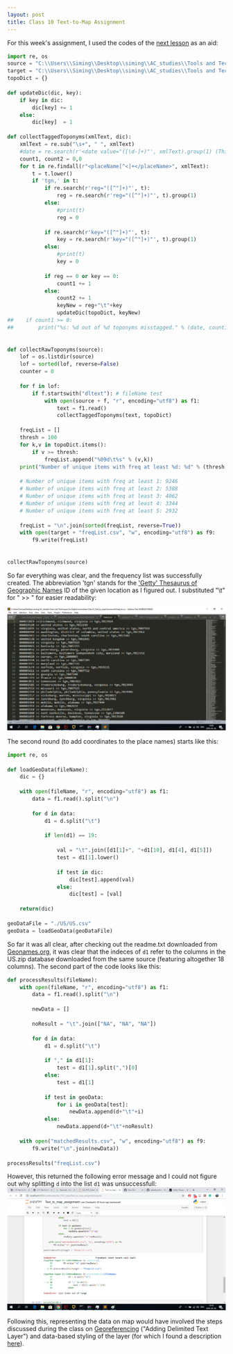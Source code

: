```yaml
---
layout: post
title: Class 10 Text-to-Map Assignment
---
```


For this week's assignment, I used the codes of the [next lesson](https://univie-tnt-2019.github.io/11/) as an aid:
```python
import re, os
source = "C:\\Users\\Siming\\Desktop\\siming\\AC_studies\\Tools and Techniques for Digital Humanities\\Perseus\\Perseus_XML\\"
target = "C:\\Users\\Siming\\Desktop\\siming\\AC_studies\\Tools and Techniques for Digital Humanities\\Class10_Text_to_map\\homework\\"
topoDict = {}

def updateDic(dic, key):
    if key in dic:
        dic[key] += 1
    else:
        dic[key]  = 1
    
def collectTaggedToponyms(xmlText, dic):
    xmlText = re.sub("\s+", " ", xmlText)
    #date = re.search(r'<date value="([\d-]+)"', xmlText).group(1) (This was not necessary for this assignment)
    count1, count2 = 0,0
    for t in re.findall(r"<placeName[^<]+</placeName>", xmlText):
        t = t.lower()
        if 'tgn,' in t:
            if re.search(r'reg="([^"]+)"', t):
                reg = re.search(r'reg="([^"]+)"', t).group(1)
            else:
                #print(t)
                reg = 0

            if re.search(r'key="([^"]+)"', t):
                key = re.search(r'key="([^"]+)"', t).group(1)
            else:
                #print(t)
                key = 0

            if reg == 0 or key == 0:
                count1 += 1
            else:
                count2 += 1
                keyNew = reg+"\t"+key
                updateDic(topoDict, keyNew)
##    if count1 >= 0:
##        print("%s: %d out of %d toponyms misstagged." % (date, count1, count2))


def collectRawToponyms(source):
    lof = os.listdir(source)
    lof = sorted(lof, reverse=False)
    counter = 0
        
    for f in lof:
        if f.startswith("dltext"): # fileName test        
            with open(source + f, "r", encoding="utf8") as f1:
                text = f1.read()                
                collectTaggedToponyms(text, topoDict)

    freqList = []
    thresh = 100
    for k,v in topoDict.items():
        if v >= thresh:
            freqList.append("%09d\t%s" % (v,k))
    print("Number of unique items with freq at least %d: %d" % (thresh, len(freqList)))

    # Number of unique items with freq at least 1: 9246
    # Number of unique items with freq at least 2: 5388
    # Number of unique items with freq at least 3: 4062
    # Number of unique items with freq at least 4: 3344
    # Number of unique items with freq at least 5: 2932

    freqList = "\n".join(sorted(freqList, reverse=True))
    with open(target + "freqList.csv", "w", encoding="utf8") as f9:
        f9.write(freqList)
        

collectRawToponyms(source)
```
So far everything was clear, and the frequency list was successfully created. The abbreviation 'tgn' stands for the ['Getty' Thesaurus
of Geographic Names](https://www.getty.edu/research/tools/vocabularies/tgn/) ID of the given location as I figured out.
I substituted "\t" for " >> " for easier readability:  

![](/img/text_to_map1.png)  

The second round (to add coordinates to the place names) starts like this:
```python
import re, os

def loadGeoData(fileName):
    dic = {}

    with open(fileName, "r", encoding="utf8") as f1:
        data = f1.read().split("\n")
        
        for d in data:
            d1 = d.split("\t")

            if len(d1) == 19:

                val = "\t".join([d1[1]+", "+d1[10], d1[4], d1[5]])
                test = d1[1].lower()

                if test in dic:
                    dic[test].append(val)
                else:
                    dic[test] = [val]
                
    return(dic)

geoDataFile = "./US/US.csv"
geoData = loadGeoData(geoDataFile)
```
So far it was all clear, after checking out the readme.txt downloaded from [Geonames.org](http://download.geonames.org/export/dump/),
it was clear that the indeces of `d1` refer to the columns in the US.zip database downloaded from the same source (featuring altogether
18 columns).
The second part of the code looks like this:
```python
def processResults(fileName):
    with open(fileName, "r", encoding="utf8") as f1:
        data = f1.read().split("\n")

        newData = []

        noResult = "\t".join(["NA", "NA", "NA"])

        for d in data:
            d1 = d.split("\t")

            if "," in d1[1]:
                test = d1[1].split(",")[0]
            else:
                test = d1[1]

            if test in geoData:
                for i in geoData[test]:
                    newData.append(d+"\t"+i)
            else:
                newData.append(d+"\t"+noResult)
            
    with open("matchedResults.csv", "w", encoding="utf8") as f9:
        f9.write("\n".join(newData))

processResults("freqList.csv")
```
However, this returned the following error message and I could not figure out why splitting `d` into the list `d1` was unsuccessfull:
![](/img/text_to_map2.png)  

Following this, representing the data on map would have involved the steps discussed during the class on [Georeferencing](https://univie-tnt-2019.github.io/05/) ("Adding Delimited Text Layer") and data-based styling of the layer (for which I found a description [here](http://learngis.uk/proportional-symbol-map-qgis-2-18/)).



